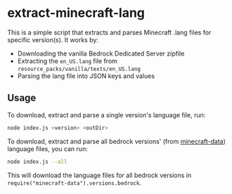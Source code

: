 # extract-minecraft-lang

This is a simple script that extracts and parses Minecraft .lang files for specific version(s). It works by:
- Downloading the vanilla Bedrock Dedicated Server zipfile
- Extracting the `en_US.lang` file from `resource_packs/vanilla/texts/en_US.lang`
- Parsing the lang file into JSON keys and values

## Usage

To download, extract and parse a single version's language file, run:
```bash
node index.js <version> <outDir>
```

To download, extract and parse all bedrock versions' (from [minecraft-data](https://github.com/PrismarineJS/minecraft-data/)) language files, you can run:
```bash
node index.js --all
```
This will download the language files for all bedrock versions in `require("minecraft-data").versions.bedrock`.
